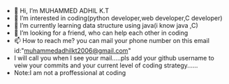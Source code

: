- 👋 Hi, I’m MUHAMMED ADHIL K.T
- 👀 I’m interested in coding(python developer,web developer,C developer)
- 🌱 I’m currently learning data structure using java(i know java ,C)
- 💞️ I’m looking for a friend, who can help each other in coding 
- 📫 How to reach me? you can mail your phone number on this email id:"muhammedadhilkt2006@gmail.com"
- I will call you when I see your mail.....pls add your github username to veiw your commits and your current level of coding strategy......
- Note:I am not a proffessional at coding 


